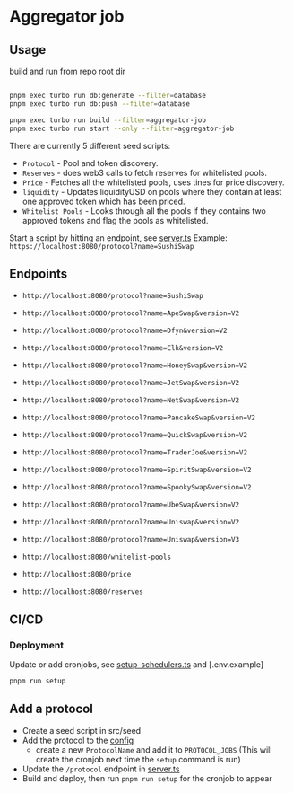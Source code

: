 # Aggregator job

## Usage

build and run from repo root dir

```sh

pnpm exec turbo run db:generate --filter=database
pnpm exec turbo run db:push --filter=database

pnpm exec turbo run build --filter=aggregator-job
pnpm exec turbo run start --only --filter=aggregator-job
```

There are currently 5 different seed scripts:

- `Protocol` - Pool and token discovery.
- `Reserves` - does web3 calls to fetch reserves for whitelisted pools.
- `Price` - Fetches all the whitelisted pools, uses tines for price discovery.
- `liquidity` - Updates liquidityUSD on pools where they contain at least one approved token which has been priced.
- `Whitelist Pools` - Looks through all the pools if they contains two approved tokens and flag the pools as whitelisted.

Start a script by hitting an endpoint, see [server.ts](src/server.ts)
Example: `https://localhost:8080/protocol?name=SushiSwap`

## Endpoints

- `http://localhost:8080/protocol?name=SushiSwap`

- `http://localhost:8080/protocol?name=ApeSwap&version=V2`
- `http://localhost:8080/protocol?name=Dfyn&version=V2`
- `http://localhost:8080/protocol?name=Elk&version=V2`
- `http://localhost:8080/protocol?name=HoneySwap&version=V2`
- `http://localhost:8080/protocol?name=JetSwap&version=V2`
- `http://localhost:8080/protocol?name=NetSwap&version=V2`
- `http://localhost:8080/protocol?name=PancakeSwap&version=V2`
- `http://localhost:8080/protocol?name=QuickSwap&version=V2`
- `http://localhost:8080/protocol?name=TraderJoe&version=V2`
- `http://localhost:8080/protocol?name=SpiritSwap&version=V2`
- `http://localhost:8080/protocol?name=SpookySwap&version=V2`
- `http://localhost:8080/protocol?name=UbeSwap&version=V2`
- `http://localhost:8080/protocol?name=Uniswap&version=V2`
- `http://localhost:8080/protocol?name=Uniswap&version=V3`



- `http://localhost:8080/whitelist-pools`
- `http://localhost:8080/price`
- `http://localhost:8080/reserves`

## CI/CD

### Deployment

Update or add cronjobs, see [setup-schedulers.ts](src/setup-schedulers.ts) and [.env.example]

```sh
pnpm run setup
```

## Add a protocol

- Create a seed script in src/seed
- Add the protocol to the [config](src/config.ts)
  - create a new `ProtocolName` and add it to `PROTOCOL_JOBS` (This will create the cronjob next time the `setup` command is run)
- Update the `/protocol` endpoint in [server.ts](src/server.ts)
- Build and deploy, then run `pnpm run setup` for the cronjob to appear
